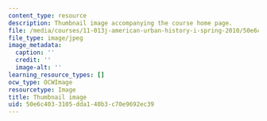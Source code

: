 ```yaml
---
content_type: resource
description: Thumbnail image accompanying the course home page.
file: /media/courses/11-013j-american-urban-history-i-spring-2010/50e6c4033105dda140b3c70e9692ec39_11-013js05-th.jpg
file_type: image/jpeg
image_metadata:
  caption: ''
  credit: ''
  image-alt: ''
learning_resource_types: []
ocw_type: OCWImage
resourcetype: Image
title: Thumbnail image
uid: 50e6c403-3105-dda1-40b3-c70e9692ec39
---
```

